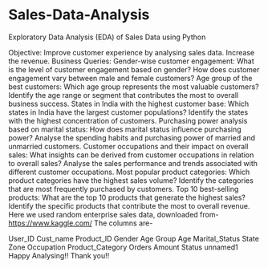 # Sales-Data-Analysis
Exploratory Data Analysis (EDA) of Sales Data using Python

Objective:
Improve customer experience by analysing sales data.
Increase the revenue.
Business Queries:
Gender-wise customer engagement: What is the level of customer engagement based on gender? How does customer engagement vary between male and female customers?
Age group of the best customers: Which age group represents the most valuable customers? Identify the age range or segment that contributes the most to overall business success.
States in India with the highest customer base: Which states in India have the largest customer populations? Identify the states with the highest concentration of customers.
Purchasing power analysis based on marital status: How does marital status influence purchasing power? Analyse the spending habits and purchasing power of married and unmarried customers.
Customer occupations and their impact on overall sales: What insights can be derived from customer occupations in relation to overall sales? Analyse the sales performance and trends associated with different customer occupations.
Most popular product categories: Which product categories have the highest sales volume? Identify the categories that are most frequently purchased by customers.
Top 10 best-selling products: What are the top 10 products that generate the highest sales? Identify the specific products that contribute the most to overall revenue.
Here we used random enterprise sales data, downloaded from- https://www.kaggle.com/
The columns are-

User_ID
Cust_name
Product_ID
Gender
Age Group
Age
Marital_Status
State
Zone
Occupation
Product_Category
Orders
Amount
Status
unnamed1
Happy Analysing!!
Thank you!!
